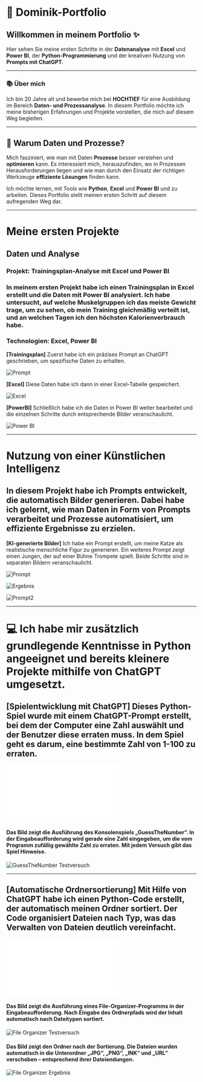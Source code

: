 # 👋 **Dominik-Portfolio**

## Willkommen in meinem Portfolio ✨

Hier sehen Sie meine ersten Schritte in der **Datenanalyse** mit **Excel** und **Power BI**, der **Python-Programmierung** und der kreativen Nutzung von **Prompts mit ChatGPT**.

---

### 📚 **Über mich**

Ich bin 20 Jahre alt und bewerbe mich bei **HOCHTIEF** für eine Ausbildung im Bereich **Daten- und Prozessanalyse**. In diesem Portfolio möchte ich meine bisherigen Erfahrungen und Projekte vorstellen, die mich auf diesem Weg begleiten.

---

## 🌟 **Warum Daten und Prozesse?**

Mich fasziniert, wie man mit Daten **Prozesse** besser verstehen und **optimieren** kann. Es interessiert mich, herauszufinden, wo in Prozessen Herausforderungen liegen und wie man durch den Einsatz der richtigen Werkzeuge **effiziente Lösungen** finden kann.

Ich möchte lernen, mit Tools wie **Python**, **Excel** und **Power BI** und zu arbeiten. Dieses Portfolio stellt meinen ersten Schritt auf diesem aufregenden Weg dar.

---

#  Meine ersten Projekte

## Daten und Analyse

### Projekt: Trainingsplan-Analyse mit Excel und Power BI
### In meinem ersten Projekt habe ich einen Trainingsplan in Excel erstellt und die Daten mit Power BI analysiert. Ich habe untersucht, auf welche Muskelgruppen ich das meiste Gewicht trage, um zu sehen, ob mein Training gleichmäßig verteilt ist, und an welchen Tagen ich den höchsten Kalorienverbrauch habe.
### Technologien: Excel, Power BI


**[Trainingsplan]** Zuerst habe ich ein präzises Prompt an ChatGPT geschrieben, um spezifische Daten zu erhalten.

![Prompt](<Prompt Trainingsplan.png>)


**[Excel]** Diese Daten habe ich dann in einer Excel-Tabelle gespeichert.

![Excel](<Excel Trainingsplan-4.png>)

**[PowerBI]** Schließlich habe ich die Daten in Power BI weiter bearbeitet und die einzelnen Schritte durch entsprechende Bilder veranschaulicht.

![Power BI](Power_BI_Trainingsplan-1.png)

---
 
# Nutzung von einer Künstlichen Intelligenz

## In diesem Projekt habe ich Prompts entwickelt, die automatisch Bilder generieren. Dabei habe ich gelernt, wie man Daten in Form von Prompts verarbeitet und Prozesse automatisiert, um effiziente Ergebnisse zu erzielen.

**[KI-generierte Bilder]** Ich habe ein Prompt erstellt, um meine Katze als realistische menschliche Figur zu generieren. Ein weiteres Prompt zeigt einen Jungen, der auf einer Bühne Trompete spielt. Beide Schritte sind in separaten Bildern veranschaulicht.

![Prompt](<Prompt - Katze zu Mensch.png>)

![Ergebnis](<Bild - Katze zu Mensch.png>)

![Prompt2](<Prompt - KI-Generiertes Bild.png>)

------

# 💻  Ich habe mir zusätzlich grundlegende Kenntnisse in Python angeeignet und bereits kleinere Projekte mithilfe von ChatGPT umgesetzt. 

 ## **[Spielentwicklung mit ChatGPT]** Dieses Python-Spiel wurde mit einem ChatGPT-Prompt erstellt, bei dem der Computer eine Zahl auswählt und der Benutzer diese erraten muss. In dem Spiel geht es darum, eine bestimmte Zahl von 1-100 zu erraten.

![GuessTheNumber](GuessTheNumber.py)

#### Das Bild zeigt die Ausführung des Konsolenspiels „GuessTheNumber“. In der Eingabeaufforderung wird gerade eine Zahl eingegeben, um die vom Programm zufällig gewählte Zahl zu erraten. Mit jedem Versuch gibt das Spiel Hinweise.

![GuessTheNumber Testversuch](Zahlenraten-1.png)

---

## **[Automatische Ordnersortierung]** Mit Hilfe von ChatGPT habe ich einen Python-Code erstellt, der automatisch meinen Ordner sortiert. Der Code organisiert Dateien nach Typ, was das Verwalten von Dateien deutlich vereinfacht.

![FileOrganizer](fileOrganizer.py)

#### Das Bild zeigt die Ausführung eines File-Organizer-Programms in der Eingabeaufforderung. Nach Eingabe des Ordnerpfads wird der Inhalt automatisch nach Dateitypen sortiert.

![File Organizer Testversuch](FileOrganizer-1.png)

#### Das Bild zeigt den Ordner nach der Sortierung. Die Dateien wurden automatisch in die Unterordner „JPG“, „PNG“, „INK“ und „URL“ verschoben – entsprechend ihrer Dateiendungen.

![File Organizer Ergebnis](<FileOrganizer Ergebis-1.png>)





